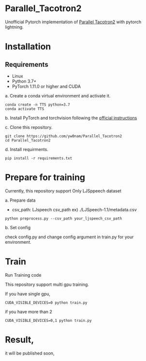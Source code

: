 # Parallel_Tacotron2

Unofficial Pytorch implementation of [Parallel Tacotron2](https://arxiv.org/abs/2103.14574) with pytorch lightning.

# Installation
## Requirements

- Linux
- Python 3.7+
- PyTorch 1.11.0 or higher and CUDA

a. Create a conda virtual environment and activate it.

```shell
conda create -n TTS python=3.7
conda activate TTS
```

b. Install PyTorch and torchvision following the [official instructions](https://pytorch.org/)

c. Clone this repository.

```shell
git clone https://github.com/yw0nam/Parallel_Tacotron2
cd Parallel_Tacotron2
```

d. Install requirments.

```shell
pip install -r requirements.txt
```

# Prepare for training

Currently, this repository support Only LJSppeech dataset 

a. Prepare data 

- csv_path: LJspeech csv_path  ex) ./LJSpeech-1.1/metadata.csv 

```shell
python preprocess.py --csv_path your_ljspeech_csv_path
```

b. Set config

check config.py and change config argument in train.py for your environment.

# Train 

Run Training code

This repository support multi gpu training.

If you have single gpu,

```shell
CUDA_VISIBLE_DEVICES=0 python train.py
```

if you have more than 2

```shell
CUDA_VISIBLE_DEVICES=0,1 python train.py
```

# Result,

it will be published soon,
